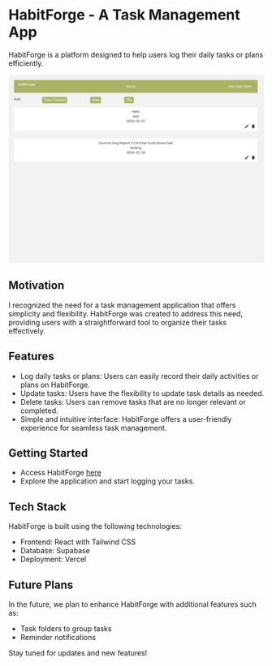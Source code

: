 # HabitForge - A Task Management App

HabitForge is a platform designed to help users log their daily tasks or plans efficiently.

![habitforge](/HabitForge/public/landingPage.png)

## Motivation

I recognized the need for a task management application that offers simplicity and flexibility. HabitForge was created to address this need, providing users with a straightforward tool to organize their tasks effectively.

## Features

- Log daily tasks or plans: Users can easily record their daily activities or plans on HabitForge.
- Update tasks: Users have the flexibility to update task details as needed.
- Delete tasks: Users can remove tasks that are no longer relevant or completed.
- Simple and intuitive interface: HabitForge offers a user-friendly experience for seamless task management.

## Getting Started

- Access HabitForge [here](https://habitforge-t25c.vercel.app/)
- Explore the application and start logging your tasks.

## Tech Stack

HabitForge is built using the following technologies:

- Frontend: React with Tailwind CSS
- Database: Supabase
- Deployment: Vercel

## Future Plans

In the future, we plan to enhance HabitForge with additional features such as:
- Task folders to group tasks
- Reminder notifications 

Stay tuned for updates and new features!

